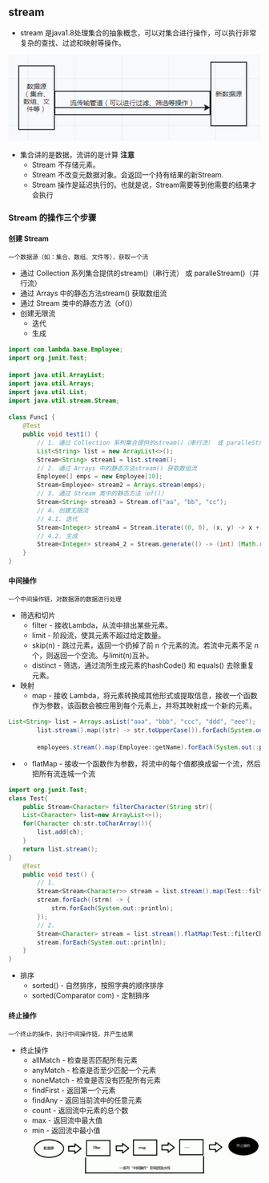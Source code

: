 ## stream
- stream 是java1.8处理集合的抽象概念，可以对集合进行操作，可以执行非常复杂的查找、过滤和映射等操作。

![image-stream解图](stream解图.png)

- 集合讲的是数据，流讲的是计算
**注意**
  - Stream 不存储元素。
  - Stream 不改变元数据对象。会返回一个持有结果的新Stream.
  - Stream 操作是延迟执行的。也就是说，Stream需要等到他需要的结果才会执行

### Stream 的操作三个步骤
#### 创建 Stream
    一个数据源（如：集合、数组、文件等），获取一个流
- 通过 Collection 系列集合提供的stream()（串行流） 或 paralleStream()（并行流）
- 通过 Arrays 中的静态方法stream() 获取数组流
- 通过 Stream 类中的静态方法（of()）
- 创建无限流
    - 迭代
    - 生成

```java
import com.lambda.base.Employee;
import org.junit.Test;

import java.util.ArrayList;
import java.util.Arrays;
import java.util.List;
import java.util.stream.Stream;

class Func1 {
    @Test
    public void test1() {
        // 1. 通过 Collection 系列集合提供的stream()（串行流） 或 paralleStream()（并行流）
        List<String> list = new ArrayList<>();
        Stream<String> stream1 = list.stream();
        // 2. 通过 Arrays 中的静态方法stream() 获取数组流
        Employee[] emps = new Employee[10];
        Stream<Employee> stream2 = Arrays.stream(emps);
        // 3. 通过 Stream 类中的静态方法（of()）
        Stream<String> stream3 = Stream.of("aa", "bb", "cc");
        // 4. 创建无限流
        // 4.1. 迭代
        Stream<Integer> stream4 = Stream.iterate((0, 0), (x, y) -> x + y);
        // 4.2. 生成
        Stream<Integer> stream4_2 = Stream.generate(() -> (int) (Math.random()));
    }
}
```
#### 中间操作
    一个中间操作链，对数据源的数据进行处理
- 筛选和切片
    - filter - 接收Lambda，从流中排出某些元素。
    - limit - 阶段流，使其元素不超过给定数量。
    - skip(n) - 跳过元素，返回一个扔掉了前 n 个元素的流。若流中元素不足 n 个，则返回一个空流。与limit(n)互补。
    - distinct - 筛选，通过流所生成元素的hashCode() 和 equals() 去除重复元素。
- 映射
    - map - 接收 Lambda，将元素转换成其他形式或提取信息，接收一个函数作为参数，该函数会被应用到每个元素上，并将其映射成一个新的元素。
```java
List<String> list = Arrays.asList("aaa", "bbb", "ccc", "ddd", "eee");
        list.stream().map((str) -> str.toUpperCase()).forEach(System.out::println);

        employees.stream().map(Employee::getName).forEach(System.out::println);
```
- 
    - flatMap - 接收一个函数作为参数，将流中的每个值都换成留一个流，然后把所有流连城一个流
```java
import org.junit.Test;
class Test{
    public Stream<Character> filterCharacter(String str){
    List<Character> list=new ArrayList<>();
    for(Character ch:str.toCharArray()){
        list.add(ch);
    }
    return list.stream();
}
    @Test
    public void test() {
        // 1.
        Stream<Stream<Character>> stream = list.stream().map(Test::filterCharacter);
        stream.forEach((strm) -> {
            strm.forEach(System.out::println);
        });
        // 2.
        Stream<Character> stream = list.stream().flatMap(Test::filterCharacter);
        stream.forEach(System.out::println);
    }
}
```
- 排序
  - sorted() - 自然排序，按照字典的顺序排序
  - sorted(Comparator com) - 定制排序

#### 终止操作
    一个终止的操作，执行中间操作链，并产生结果
- 终止操作
  - allMatch - 检查是否匹配所有元素
  - anyMatch - 检查是否至少匹配一个元素
  - noneMatch - 检查是否没有匹配所有元素
  - findFirst - 返回第一个元素
  - findAny - 返回当前流中的任意元素
  - count - 返回流中元素的总个数
  - max - 返回流中最大值
  - min - 返回流中最小值
![image-stream执行链](stream执行链.png)

